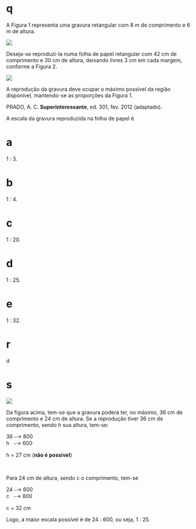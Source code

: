 # q
A Figura 1 representa uma gravura retangular com 8 m de comprimento e 6 m de altura.

![](https://firebasestorage.googleapis.com/v0/b/firebase-enemio.appspot.com/o/questoes%2F338%2Fe2379902-c935-0b88-c200-bb346de51eb9.png?alt=media\&token=3424980e-a90a-42f7-a021-e4c04f0b72ed)

Deseja-se reproduzi-la numa folha de papel retangular com 42 cm de comprimento e 30 cm de altura, deixando livres 3 cm em cada margem, conforme a Figura 2.

![](https://firebasestorage.googleapis.com/v0/b/firebase-enemio.appspot.com/o/questoes%2F338%2F9b3e3756-8dd7-20b2-05c1-ba9a3caa937b.png?alt=media\&token=5b51593e-f872-4c7e-9c05-a131d778b92e)

A reprodução da gravura deve ocupar o máximo possível da região disponível, mantendo-se as proporções da Figura 1.

PRADO, A. C. **Superinteressante**, ed. 301, fev. 2012 (adaptado).

A escala da gravura reproduzida na folha de papel é

# a
1 : 3.

# b
1 : 4.

# c
1 : 20.

# d
1 : 25.

# e
1 : 32.

# r
d

# s
![](https://firebasestorage.googleapis.com/v0/b/firebase-enemio.appspot.com/o/questoes%2F338%2Fa90f4c29-e346-a596-8b0d-ac3251f1825b.png?alt=media\&token=b039e23e-ee6b-4298-a409-c57d91f2a648)

Da figura acima, tem-se que a gravura poderá ter, no máximo, 36 cm de comprimento e 24 cm de altura. Se a reprodução tiver 36 cm de comprimento, sendo h sua altura, tem-se:

36 ⎯→ 800\
h   ⎯→ 600

h = 27 cm (**não é possível**)

 

Para 24 cm de altura, sendo c o comprimento, tem-se

24 ⎯→ 600\
c   ⎯→ 800

c = 32 cm

Logo, a maior escala possível é de 24 : 600, ou seja, 1 : 25.
